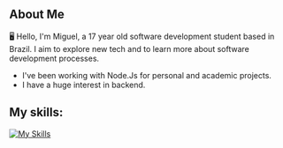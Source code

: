 ## About Me

🖥️ Hello, I'm Miguel, a 17 year old software development student based in Brazil. I aim to explore new tech and to learn more about software development processes.

- I've been working with Node.Js for personal and academic projects.
- I have a huge interest in backend.

## My skills: 
[![My Skills](https://skillicons.dev/icons?i=js,ts,nodejs,express,prisma,html,css)](https://skillicons.dev)

